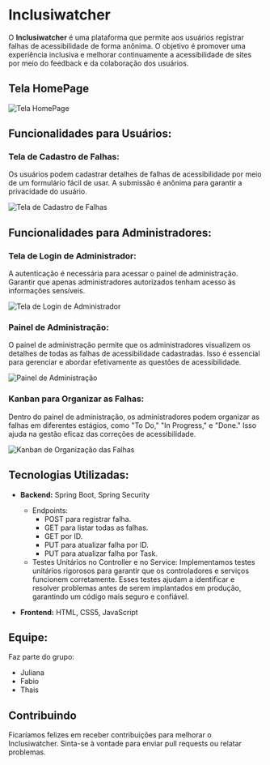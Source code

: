 # Inclusiwatcher

O **Inclusiwatcher** é uma plataforma que permite aos usuários registrar falhas de acessibilidade de forma anônima. O objetivo é promover uma experiência inclusiva e melhorar continuamente a acessibilidade de sites por meio do feedback e da colaboração dos usuários.

## Tela HomePage

![Tela HomePage](inserir-link-da-imagem-ou-imagem-em-anexo)

## Funcionalidades para Usuários:

### Tela de Cadastro de Falhas:

Os usuários podem cadastrar detalhes de falhas de acessibilidade por meio de um formulário fácil de usar. A submissão é anônima para garantir a privacidade do usuário.

![Tela de Cadastro de Falhas](inserir-link-da-imagem-ou-imagem-em-anexo)

## Funcionalidades para Administradores:

### Tela de Login de Administrador:

A autenticação é necessária para acessar o painel de administração. Garantir que apenas administradores autorizados tenham acesso às informações sensíveis.

![Tela de Login de Administrador](inserir-link-da-imagem-ou-imagem-em-anexo)

### Painel de Administração:

O painel de administração permite que os administradores visualizem os detalhes de todas as falhas de acessibilidade cadastradas. Isso é essencial para gerenciar e abordar efetivamente as questões de acessibilidade.

![Painel de Administração](inserir-link-da-imagem-ou-imagem-em-anexo)

### Kanban para Organizar as Falhas:

Dentro do painel de administração, os administradores podem organizar as falhas em diferentes estágios, como "To Do," "In Progress," e "Done." Isso ajuda na gestão eficaz das correções de acessibilidade.


![Kanban de Organização das Falhas](inserir-link-da-imagem-ou-imagem-em-anexo)

## Tecnologias Utilizadas:

- **Backend:** Spring Boot, Spring Security
  - Endpoints:
    - POST para registrar falha.
    - GET para listar todas as falhas.
    - GET por ID.
    - PUT para atualizar falha por ID.
    - PUT para atualizar falha por Task.
  - Testes Unitários no Controller e no Service: Implementamos testes unitários rigorosos para garantir que os controladores e serviços funcionem corretamente. Esses testes ajudam a identificar e resolver problemas antes de serem implantados em produção, garantindo um código mais seguro e confiável.

- **Frontend:** HTML, CSS5, JavaScript

## Equipe:

Faz parte do grupo:
- Juliana
- Fabio
- Thais

## Contribuindo

Ficaríamos felizes em receber contribuições para melhorar o Inclusiwatcher. Sinta-se à vontade para enviar pull requests ou relatar problemas.

